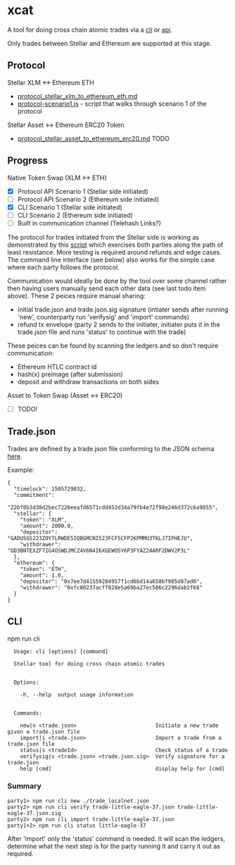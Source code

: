 # xcat
A tool for doing cross chain atomic trades via a [cli](src/cli) or [api](src/protocol.js).

Only trades between Stellar and Ethereum are supported at this stage.

## Protocol

Stellar XLM <-> Ethereum ETH
 * [protocol_stellar_xlm_to_ethereum_eth.md](docs/protocol_stellar_xlm_to_ethereum_eth.md)
 * [protocol-scenario1.js](integration-test/protocol-scenario1.js) - script that walks through scenario 1 of the protocol
 
Stellar Asset <-> Ethereum ERC20 Token
 * [protocol_stellar_asset_to_ethereum_erc20.md](docs/protocol_stellar_asset_to_ethereum_erc20.md) TODO

## Progress

Native Token Swap (XLM <-> ETH)
- [x] Protocol API Scenario 1 (Stellar side initiated)
- [ ] Protocol API Scenario 2 (Ethereum side initiated)
- [x] CLI Scenario 1 (Stellar side initiated)
- [ ] CLI Scenario 2 (Ethereum side initiated)
- [ ] Built in communication channel (Telehash Links?)

The protocol for trades initiated from the Stellar side is working as demonstrated by this [script](integration-test/protocol-scenario1.js) which exercises both parties along the path of least resistance. More testing is required around refunds and edge cases. The command line interface (see below) also works for the simple case where each party follows the protocol.

Communication would ideally be done by the tool over some channel rather then having users manually send each other data (see last todo item above). These 2 peices require manual sharing:
 * initial trade.json and trade.json.sig signature (intiater sends after running 'new', counterparty run 'verifysig' and 'import' commands)
 * refund tx envelope (party 2 sends to the initiater, initiater puts it in the trade.json file and runs 'status' to continue with the trade)

These peices can be found by scanning the ledgers and so don't require communication:
 * Ethereum HTLC contract id
 * hash(x) preimage (after submission)
 * deposit and withdraw transactions on both sides

Asset to Token Swap (Asset <-> ERC20)
- [ ] TODO!

## Trade.json

Trades are defined by a trade.json file conforming to the JSON schema [here](src/schema/trade.json).

Example:
```
{
  "timelock": 1505729032,
  "commitment":
    "22bf0b3d38d2bec7226eeafd6571cdd452d34a79fb4e72f98e246d372c6a9855",
  "stellar": {
    "token": "XLM",
    "amount": 2000.0,
    "depositor": "GADU5GS223ZOY7LRWDE5IQBGMCNI523FCF5CFP2KPMMU3TKLJ7IPHEJU",
    "withdrawer": "GD3BNTEXZF7IG4OSWDJMCZ4V6N4I6XGEWO5Y6P3FYAZ24ARF2DWV2P3L"
  },
  "ethereum": {
    "token": "ETH",
    "amount": 1.0,
    "depositor": "0x7ee7d41559284957f1cd6bd14a658bf985d87ad0",
    "withdrawer": "0xfc80237acff828e5a69ba27ec506c2296dab2f68"
  }
}
```

## CLI
 
npm run cli
 
```
  Usage: cli [options] [command]

  Stellar tool for doing cross chain atomic trades


  Options:

    -h, --help  output usage information


  Commands:

    new|n <trade.json>                         Initiate a new trade given a trade.json file
    import|i <trade.json>                      Import a trade from a trade.json file
    status|s <tradeId>                         Check status of a trade
    verifysig|v <trade.json> <trade.json.sig>  Verify signature for a trade.json
    help [cmd]                                 display help for [cmd]
```

### Summary

```
party1> npm run cli new ./trade_localnet.json
party2> npm run cli verify trade-little-eagle-37.json trade-little-eagle-37.json.sig
party2> npm run cli import trade-little-eagle-37.json
party1+2> npm run cli status little-eagle-37
```
After 'import' only the 'status' command is needed. It will scan the ledgers, determine what the next step is for the party running it and carry it out as required.
